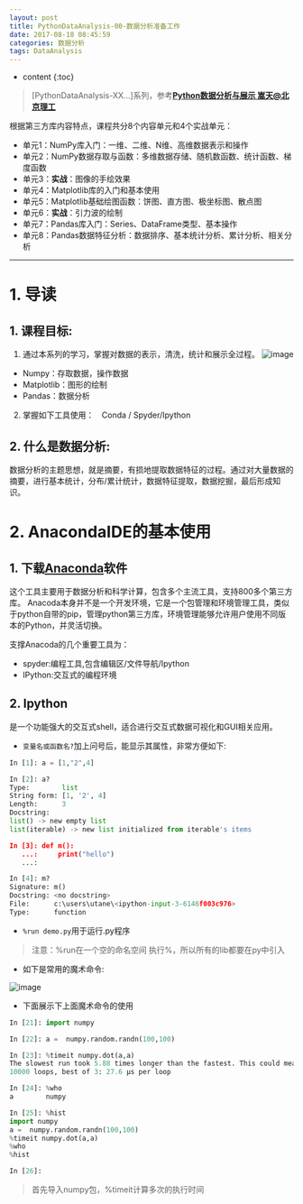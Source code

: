 ```yaml
---
layout: post
title: PythonDataAnalysis-00-数据分析准备工作
date: 2017-08-18 08:45:59
categories: 数据分析
tags: DataAnalysis
---
```

* content
{:toc}

> [PythonDataAnalysis-XX...]系列，参考[**Python数据分析与展示 嵩天@北京理工**](http://www.icourse163.org/course/BIT-1001870002)

根据第三方库内容特点，课程共分8个内容单元和4个实战单元：
 - 单元1：NumPy库入门：一维、二维、N维、高维数据表示和操作
 - 单元2：NumPy数据存取与函数：多维数据存储、随机数函数、统计函数、梯度函数
 - 单元3：**实战**：图像的手绘效果
 - 单元4：Matplotlib库的入门和基本使用
 - 单元5：Matplotlib基础绘图函数：饼图、直方图、极坐标图、散点图
 - 单元6：**实战**：引力波的绘制
 - 单元7：Pandas库入门：Series、DataFrame类型、基本操作
 - 单元8：Pandas数据特征分析：数据排序、基本统计分析、累计分析、相关分析

---



# 1. 导读

## 1. 课程目标:
1. 通过本系列的学习，掌握对数据的表示，清洗，统计和展示全过程。
![image](https://user-images.githubusercontent.com/18595935/29481941-c3e391be-84c2-11e7-85b0-ec45766c96f4.png)
 - Numpy：存取数据，操作数据
 - Matplotlib：图形的绘制
 - Pandas：数据分析

2. 掌握如下工具使用：　Conda / Spyder/Ipython

## 2. 什么是数据分析:
数据分析的主题思想，就是摘要，有损地提取数据特征的过程。通过对大量数据的摘要，进行基本统计，分布/累计统计，数据特征提取，数据挖掘，最后形成知识。


# 2. AnacondaIDE的基本使用
## 1. 下载[Anaconda](https://www.continuum.io/downloads)软件
这个工具主要用于数据分析和科学计算，包含多个主流工具，支持800多个第三方库。
Anacoda本身并不是一个开发环境，它是一个包管理和环境管理工具，类似于python自带的pip，管理python第三方库，环境管理能够允许用户使用不同版本的Python，并灵活切换。

支撑Anacoda的几个重要工具为：
- spyder:编程工具,包含编辑区/文件导航/Ipython
- IPython:交互式的编程环境

## 2. Ipython
是一个功能强大的交互式shell，适合进行交互式数据可视化和GUI相关应用。

- `变量名或函数名?`加上问号后，能显示其属性，非常方便如下:

```python
In [1]: a = [1,"2",4]

In [2]: a?
Type:        list
String form: [1, '2', 4]
Length:      3
Docstring:  
list() -> new empty list
list(iterable) -> new list initialized from iterable's items

In [3]: def m():
   ...:     print("hello")
   ...:     

In [4]: m?
Signature: m()
Docstring: <no docstring>
File:      c:\users\utane\<ipython-input-3-6146f003c976>
Type:      function
```

- `%run demo.py`用于运行.py程序
> 注意：%run在一个空的命名空间 执行%，所以所有的lib都要在py中引入

- 如下是常用的魔术命令:

![image](https://user-images.githubusercontent.com/18595935/29481930-9c0538f0-84c2-11e7-8294-252677b064ea.png)

- 下面展示下上面魔术命令的使用

```python
In [21]: import numpy

In [22]: a =  numpy.random.randn(100,100)

In [23]: %timeit numpy.dot(a,a)
The slowest run took 5.88 times longer than the fastest. This could mean that an intermediate result is being cached.
10000 loops, best of 3: 27.6 µs per loop

In [24]: %who
a        numpy   

In [25]: %hist
import numpy
a =  numpy.random.randn(100,100)
%timeit numpy.dot(a,a)
%who
%hist

In [26]:
```
> 首先导入numpy包，%timeit计算多次的执行时间
